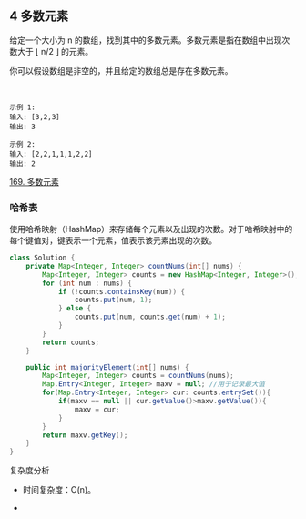 ## 4 多数元素


给定一个大小为 n 的数组，找到其中的多数元素。多数元素是指在数组中出现次数大于 ⌊ n/2 ⌋ 的元素。

你可以假设数组是非空的，并且给定的数组总是存在多数元素。

 
```
示例 1:
输入: [3,2,3]
输出: 3

示例 2:
输入: [2,2,1,1,1,2,2]
输出: 2
```

[169. 多数元素](https://leetcode-cn.com/problems/majority-element/)

### 哈希表

使用哈希映射（HashMap）来存储每个元素以及出现的次数。对于哈希映射中的每个键值对，键表示一个元素，值表示该元素出现的次数。


```java
class Solution {
    private Map<Integer, Integer> countNums(int[] nums) {
        Map<Integer, Integer> counts = new HashMap<Integer, Integer>();
        for (int num : nums) {
            if (!counts.containsKey(num)) {
                counts.put(num, 1);
            } else {
                counts.put(num, counts.get(num) + 1);
            }
        }
        return counts;
    }

    public int majorityElement(int[] nums) {
        Map<Integer, Integer> counts = countNums(nums);
        Map.Entry<Integer, Integer> maxv = null; //用于记录最大值
        for(Map.Entry<Integer, Integer> cur: counts.entrySet()){
            if(maxv == null || cur.getValue()>maxv.getValue()){
                maxv = cur;
            }
        }
        return maxv.getKey();
    }
}
```

复杂度分析

* 时间复杂度：O(n)。

* 


###













